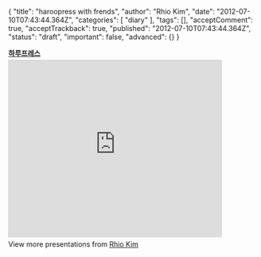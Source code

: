 {
    "title": "haroopress with frends",
    "author": "Rhio Kim",
    "date": "2012-07-10T07:43:44.364Z",
    "categories": [
        "diary"
    ],
    "tags": [],
    "acceptComment": true,
    "acceptTrackback": true,
    "published": "2012-07-10T07:43:44.364Z",
    "status": "draft",
    "important": false,
    "advanced": {}
}

<div style="width:427px" id="__ss_13428285"> <strong style="display:block;margin:12px 0 4px"><a href="http://www.slideshare.net/rhio.kim/ss-13428285" title="하루프레스" target="_blank">하루프레스</a></strong> <iframe src="http://www.slideshare.net/slideshow/embed_code/13428285" width="427" height="356" frameborder="0" marginwidth="0" marginheight="0" scrolling="no" style="border:1px solid #CCC;border-width:1px 1px 0" allowfullscreen></iframe> <div style="padding:5px 0 12px"> View more presentations from <a href="http://www.slideshare.net/rhio.kim" target="_blank">Rhio Kim</a> </div> </div>